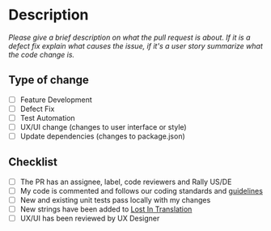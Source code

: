# Description

_Please give a brief description on what the pull request is about. If it is a defect fix explain what causes the issue, if it's a user story summarize what the code change is._

## Type of change
- [ ] Feature Development
- [ ] Defect Fix
- [ ] Test Automation
- [ ] UX/UI change (changes to user interface or style)
- [ ] Update dependencies (changes to package.json)

## Checklist
- [ ] The PR has an assignee, label, code reviewers and Rally US/DE
- [ ] My code is commented and follows our coding standards and [guidelines](https://github.microstrategy.com/pages/kiai/developers-guide/)
- [ ] New and existing unit tests pass locally with my changes
- [ ] New strings have been added to [Lost In Translation](https://localization.internal.microstrategy.com/)
- [ ] UX/UI has been reviewed by UX Designer
